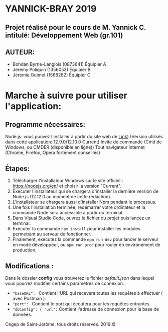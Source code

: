 # YANNICK-BRAY 2019
## Projet réalisé pour le cours de M. Yannick C. intitulé: Développement Web (gr.101)

## AUTEUR: 
- Bohdan Byrne-Langlois (0873641) Équipier A 
- Jeremy Poliquin (1356053) Équipier B 
- Jérémie Ouimet (1568282) Équipier C 


# Marche à suivre pour utiliser l'application:

## Programme nécessaires:
Node.js: vous pouvez l'installer à partir du site web de [Link](http://nodejs.org)) (Version utilisés dans cette application: 12.9.0/12.10.0 Current)
Invite de commande (Cmd de Windows, ou CMDER (disponible en ligne))
Tout navigateur internet (Chrome, Firefox, Opera fortement conseillés)

## Étapes:

1. Télécharger l'installateur Windows sur le site officiel : https://nodejs.org/en/ et choisir la version "Current".
2. Executer l'installateur qui se chargera d'installer la dernière version de Node.js (12.12.0 au moment de cette rédaction).
3. L'installateur se chargera aussi d'installer Npm pendant le processus.
4. Une fois l'installation terminée, redémarrer votre ordinateur et la commande Node sera accessible à partir du terminal.
5. Dans Visual Studio Code, ouvrez le fichier du projet puis lancez un terminal.
6. Exécuter la commande ```npm install``` pour installer les modules permettant au serveur de fonctionner.
6. Finalement, executez la commande ```npm run dev``` pour lancer le serveur en mode développeur,
   ou ```npm run prod``` pour rouler en environement de production.

## Modifications : 

Dans le dossier **config** vous trouverez le fichier *default.json* dans lequel vous pourrez modifier certains paramètres de connexion.

- ```"baseURL": ``` Contient l'URL qui recevera toutes les requêtes à effectuer ( avec Postman ).
- ```"port": ``` Contient le port qui écoutera pour les requêtes entrantes.
- ```"dbConfig": { "url":``` Contient l'adresse de connexion pour la base de données.

Cégep de Saint-Jérôme, tous droits réservés. 2019 ©



